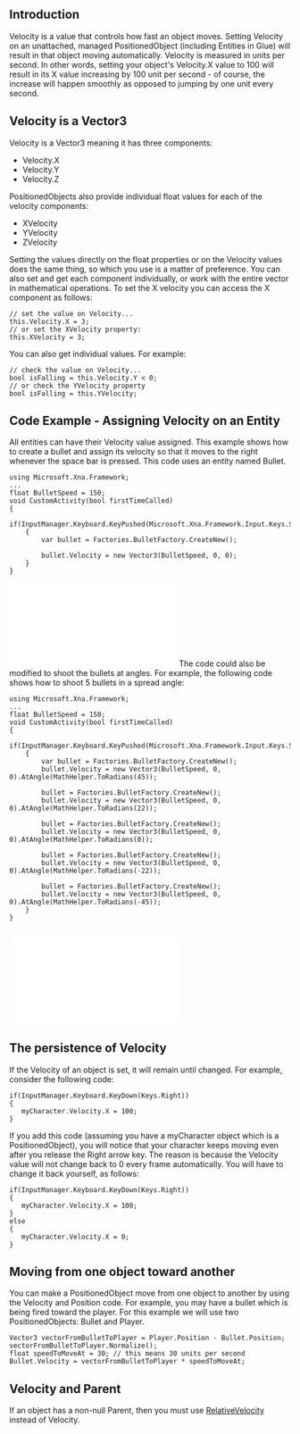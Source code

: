 ## Introduction

Velocity is a value that controls how fast an object moves. Setting Velocity on an unattached, managed PositionedObject (including Entities in Glue) will result in that object moving automatically. Velocity is measured in units per second. In other words, setting your object's Velocity.X value to 100 will result in its X value increasing by 100 unit per second - of course, the increase will happen smoothly as opposed to jumping by one unit every second.

## Velocity is a Vector3

Velocity is a Vector3 meaning it has three components:

-   Velocity.X
-   Velocity.Y
-   Velocity.Z

PositionedObjects also provide individual float values for each of the velocity components:

-   XVelocity
-   YVelocity
-   ZVelocity

Setting the values directly on the float properties or on the Velocity values does the same thing, so which you use is a matter of preference. You can also set and get each component individually, or work with the entire vector in mathematical operations. To set the X velocity you can access the X component as follows:

    // set the value on Velocity...
    this.Velocity.X = 3;
    // or set the XVelocity property:
    this.XVelocity = 3;

You can also get individual values. For example:

    // check the value on Velocity...
    bool isFalling = this.Velocity.Y < 0;
    // or check the YVelocity property
    bool isFalling = this.YVelocity;

## Code Example - Assigning Velocity on an Entity

All entities can have their Velocity value assigned. This example shows how to create a bullet and assign its velocity so that it moves to the right whenever the space bar is pressed. This code uses an entity named Bullet.

    using Microsoft.Xna.Framework;
    ...
    float BulletSpeed = 150;
    void CustomActivity(bool firstTimeCalled)
    {
        if(InputManager.Keyboard.KeyPushed(Microsoft.Xna.Framework.Input.Keys.Space))
        {
            var bullet = Factories.BulletFactory.CreateNew();

            bullet.Velocity = new Vector3(BulletSpeed, 0, 0);
        }
    }

[![](/wp-content/uploads/2016/01/16_08-10-08.gif.md)](/wp-content/uploads/2016/01/16_08-10-08.gif.md) The code could also be modified to shoot the bullets at angles. For example, the following code shows how to shoot 5 bullets in a spread angle:

    using Microsoft.Xna.Framework;
    ...
    float BulletSpeed = 150;
    void CustomActivity(bool firstTimeCalled)
    {
        if(InputManager.Keyboard.KeyPushed(Microsoft.Xna.Framework.Input.Keys.Space))
        {
            var bullet = Factories.BulletFactory.CreateNew();
            bullet.Velocity = new Vector3(BulletSpeed, 0, 0).AtAngle(MathHelper.ToRadians(45));

            bullet = Factories.BulletFactory.CreateNew();
            bullet.Velocity = new Vector3(BulletSpeed, 0, 0).AtAngle(MathHelper.ToRadians(22));

            bullet = Factories.BulletFactory.CreateNew();
            bullet.Velocity = new Vector3(BulletSpeed, 0, 0).AtAngle(MathHelper.ToRadians(0));

            bullet = Factories.BulletFactory.CreateNew();
            bullet.Velocity = new Vector3(BulletSpeed, 0, 0).AtAngle(MathHelper.ToRadians(-22));

            bullet = Factories.BulletFactory.CreateNew();
            bullet.Velocity = new Vector3(BulletSpeed, 0, 0).AtAngle(MathHelper.ToRadians(-45));
        }
    }

##  [![](/wp-content/uploads/2016/01/16_08-14-14.gif.md)](/wp-content/uploads/2016/01/16_08-14-14.gif.md)

## The persistence of Velocity

If the Velocity of an object is set, it will remain until changed. For example, consider the following code:

    if(InputManager.Keyboard.KeyDown(Keys.Right))
    {
       myCharacter.Velocity.X = 100;
    }

If you add this code (assuming you have a myCharacter object which is a PositionedObject), you will notice that your character keeps moving even after you release the Right arrow key. The reason is because the Velocity value will not change back to 0 every frame automatically. You will have to change it back yourself, as follows:

    if(InputManager.Keyboard.KeyDown(Keys.Right))
    {
       myCharacter.Velocity.X = 100;
    }
    else
    {
       myCharacter.Velocity.X = 0;
    }

## Moving from one object toward another

You can make a PositionedObject move from one object to another by using the Velocity and Position code. For example, you may have a bullet which is being fired toward the player. For this example we will use two PositionedObjects: Bullet and Player.

    Vector3 vectorFromBulletToPlayer = Player.Position - Bullet.Position;
    vectorFromBulletToPlayer.Normalize();
    float speedToMoveAt = 30; // this means 30 units per second
    Bullet.Velocity = vectorFromBulletToPlayer * speedToMoveAt;

## Velocity and Parent

If an object has a non-null Parent, then you must use [RelativeVelocity](/frb/docs/index.php?title=FlatRedBall.PositionedObject.RelativeVelocity&action=edit&redlink=1.md "FlatRedBall.PositionedObject.RelativeVelocity (page does not exist)") instead of Velocity.
